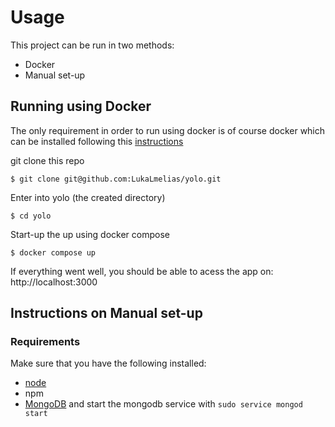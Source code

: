 # Usage

This project can be run in two methods:
-   Docker
-   Manual set-up


## Running using Docker
The only requirement in order to run using docker is of course docker which can be installed following this [instructions](https://docs.docker.com/engine/install/)

git clone this repo

```
$ git clone git@github.com:LukaLmelias/yolo.git
```

Enter into yolo (the created directory)

```
$ cd yolo
```

Start-up the up using docker compose

```
$ docker compose up 
```


If everything went well, you should be able to acess the app on:   http://localhost:3000

## Instructions on Manual set-up

### Requirements
Make sure that you have the following installed:
- [node](https://www.digitalocean.com/community/tutorials/how-to-install-node-js-on-ubuntu-18-04) 
- npm 
- [MongoDB](https://docs.mongodb.com/manual/tutorial/install-mongodb-on-ubuntu/) and start the mongodb service with `sudo service mongod start`

## Navigate to the Client Folder 
 `cd client`

## Run the folllowing command to install the dependencies 
 `npm install`

## Run the folllowing to start the app
 `npm start`

## Open a new terminal and run the same commands in the backend folder
 `cd ../backend`

 `npm install`

 `npm start`

 ### Go ahead a nd add a product (note that the price field only takes a numeric input)